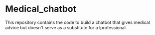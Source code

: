 # Medical_chatbot
This repository contains the code to build a chatbot that gives medical advice but doesn't serve as a substitute for a lprofessional

